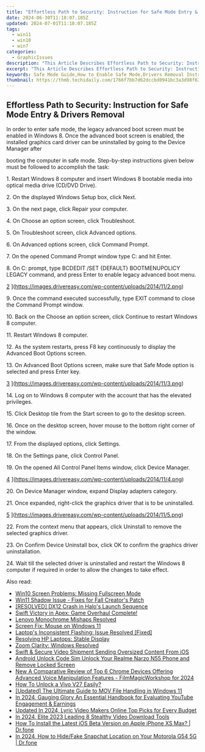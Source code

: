 ```yaml
---
title: "Effortless Path to Security: Instruction for Safe Mode Entry & Drivers Removal"
date: 2024-06-30T11:18:07.185Z
updated: 2024-07-01T11:18:07.185Z
tags:
  - win11
  - win10
  - win7
categories:
  - GraphicIssues
description: "This Article Describes Effortless Path to Security: Instruction for Safe Mode Entry & Drivers Removal"
excerpt: "This Article Describes Effortless Path to Security: Instruction for Safe Mode Entry & Drivers Removal"
keywords: Safe Mode Guide,How to Enable Safe Mode,Drivers Removal Instructions,Effortless System Repair,Troubleshoot Computer Issues,Safe Boot Instructions,Computer Security Access Steps
thumbnail: https://thmb.techidaily.com/1766f7bb7d62dccbd0941bc3a3d98f6308c902e159cc9f0ddd8cacd9204dab92.jpg
---
```


## Effortless Path to Security: Instruction for Safe Mode Entry & Drivers Removal

 In order to enter safe mode, the legacy advanced boot screen must be enabled in Windows 8\. Once the advanced boot screen is enabled, the installed graphics card driver can be uninstalled by going to the Device Manager after

 booting the computer in safe mode. Step-by-step instructions given below must be followed to accomplish the task:

  1\. Restart Windows 8 computer and insert Windows 8 bootable media into optical media drive (CD/DVD Drive).

  2\. On the displayed Windows Setup box, click Next.

  3\. On the next page, click Repair your computer.

  4\. On Choose an option screen, click Troubleshoot.

  5\. On Troubleshoot screen, click Advanced options.

  6\. On Advanced options screen, click Command Prompt.

  7\. On the opened Command Prompt window type C: and hit Enter.

  8\. On C: prompt, type BCDEDIT /SET {DEFAULT} BOOTMENUPOLICY LEGACY command, and press Enter to enable legacy advanced boot menu.

 [2](https://images.drivereasy.com/wp-content/uploads/2014/11/2.png) ](https://images.drivereasy.com/wp-content/uploads/2014/11/2.png)

 9\. Once the command executed successfully, type EXIT command to close the Command Prompt window.

  10\. Back on the Choose an option screen, click Continue to restart Windows 8 computer.

 11\. Restart Windows 8 computer.

  12\. As the system restarts, press F8 key continuously to display the Advanced Boot Options screen.

  13\. On Advanced Boot Options screen, make sure that Safe Mode option is selected and press Enter key.

 [3](https://images.drivereasy.com/wp-content/uploads/2014/11/3.png) ](https://images.drivereasy.com/wp-content/uploads/2014/11/3.png)

  14\. Log on to Windows 8 computer with the account that has the elevated privileges.

  15\. Click Desktop tile from the Start screen to go to the desktop screen.

  16\. Once on the desktop screen, hover mouse to the bottom right corner of the window.

  17\. From the displayed options, click Settings.

 18\. On the Settings pane, click Control Panel.

  19\. On the opened All Control Panel Items window, click Device Manager.

[4](https://images.drivereasy.com/wp-content/uploads/2014/11/4.png) ](https://images.drivereasy.com/wp-content/uploads/2014/11/4.png)

 20\. On Device Manager window, expand Display adapters category.

  21\. Once expanded, right-click the graphics driver that is to be uninstalled.

[5](https://images.drivereasy.com/wp-content/uploads/2014/11/5.png) ](https://images.drivereasy.com/wp-content/uploads/2014/11/5.png)

 22\. From the context menu that appears, click Uninstall to remove the selected graphics driver.

  23\. On Confirm Device Uninstall box, click OK to confirm the graphics driver uninstallation.

  24\. Wait till the selected driver is uninstalled and restart the Windows 8 computer if required in order to allow the changes to take effect.


<ins class="adsbygoogle"
     style="display:block"
     data-ad-format="autorelaxed"
     data-ad-client="ca-pub-7571918770474297"
     data-ad-slot="1223367746"></ins>



<ins class="adsbygoogle"
     style="display:block"
     data-ad-client="ca-pub-7571918770474297"
     data-ad-slot="8358498916"
     data-ad-format="auto"
     data-full-width-responsive="true"></ins>

<span class="atpl-alsoreadstyle">Also read:</span>
<div><ul>
<li><a href="https://graphic-issues.techidaily.com/win10-screen-problems-missing-fullscreen-mode/"><u>Win10 Screen Problems: Missing Fullscreen Mode</u></a></li>
<li><a href="https://graphic-issues.techidaily.com/win11-shadow-issue-fixes-for-fall-creators-patch/"><u>Win11 Shadow Issue - Fixes for Fall Creator's Patch</u></a></li>
<li><a href="https://graphic-issues.techidaily.com/resolved-dx12-crash-in-halos-launch-sequence/"><u>[RESOLVED] DX12 Crash in Halo's Launch Sequence</u></a></li>
<li><a href="https://graphic-issues.techidaily.com/swift-victory-in-apex-game-overhaul-complete/"><u>Swift Victory in Apex: Game Overhaul Complete!</u></a></li>
<li><a href="https://graphic-issues.techidaily.com/lenovo-monochrome-mishaps-resolved/"><u>Lenovo Monochrome Mishaps Resolved</u></a></li>
<li><a href="https://graphic-issues.techidaily.com/screen-fix-mouse-on-windows-11/"><u>Screen Fix: Mouse on Windows 11</u></a></li>
<li><a href="https://graphic-issues.techidaily.com/laptops-inconsistent-flashing-issue-resolved-fixed/"><u>Laptop's Inconsistent Flashing: Issue Resolved [Fixed]</u></a></li>
<li><a href="https://graphic-issues.techidaily.com/resolving-hp-laptops-stable-display/"><u>Resolving HP Laptops: Stable Display</u></a></li>
<li><a href="https://graphic-issues.techidaily.com/zoom-clarity-windows-resolved/"><u>Zoom Clarity: Windows Resolved</u></a></li>
<li><a href="https://extra-hints.techidaily.com/swift-and-secure-video-shipment-sending-oversized-content-from-ios/"><u>Swift & Secure Video Shipment  Sending Oversized Content From iOS</u></a></li>
<li><a href="https://sim-unlock.techidaily.com/android-unlock-code-sim-unlock-your-realme-narzo-n55-phone-and-remove-locked-screen-by-drfone-android/"><u>Android Unlock Code Sim Unlock Your Realme Narzo N55 Phone and Remove Locked Screen</u></a></li>
<li><a href="https://sound-optimizing.techidaily.com/new-a-comparative-review-of-top-6-chrome-devices-offering-advanced-voice-manipulation-features-filmmagicworkshop-for-2024/"><u>New A Comparative Review of Top 6 Chrome Devices Offering Advanced Voice Manipulation Features - FilmMagicWorkshop for 2024</u></a></li>
<li><a href="https://android-unlock.techidaily.com/how-to-unlock-a-vivo-v27-easily-by-drfone-android/"><u>How To Unlock a Vivo V27 Easily?</u></a></li>
<li><a href="https://screen-activity-recording.techidaily.com/updated-the-ultimate-guide-to-mov-file-handling-in-windows-11/"><u>[Updated] The Ultimate Guide to MOV File Handling in Windows 11</u></a></li>
<li><a href="https://youtube-help.techidaily.com/in-2024-gauging-glory-an-essential-handbook-for-evaluating-youtube-engagement-and-earnings/"><u>In 2024, Gauging Glory  An Essential Handbook for Evaluating YouTube Engagement & Earnings</u></a></li>
<li><a href="https://video-creation-software.techidaily.com/updated-in-2024-lyric-video-makers-online-top-picks-for-every-budget/"><u>Updated In 2024, Lyric Video Makers Online Top Picks for Every Budget</u></a></li>
<li><a href="https://facebook-video-files.techidaily.com/in-2024-elite-2023-leading-8-stealthy-video-download-tools/"><u>In 2024, Elite 2023  Leading 8 Stealthy Video Download Tools</u></a></li>
<li><a href="https://techidaily.com/how-to-install-the-latest-ios-beta-version-on-apple-iphone-xs-max-drfone-by-drfone-ios-system-repair-ios-system-repair/"><u>How To Install the Latest iOS Beta Version on Apple iPhone XS Max? | Dr.fone</u></a></li>
<li><a href="https://location-social.techidaily.com/in-2024-how-to-hidefake-snapchat-location-on-your-motorola-g54-5g-drfone-by-drfone-virtual-android/"><u>In 2024, How to Hide/Fake Snapchat Location on Your Motorola G54 5G | Dr.fone</u></a></li>
</ul></div>
